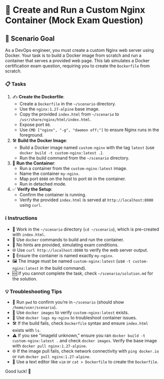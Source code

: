 # 🐳 Create and Run a Custom Nginx Container (Mock Exam Question)

## 🎯 Scenario Goal
As a DevOps engineer, you must create a custom Nginx web server using Docker. Your task is to build a Docker image from scratch and run a container that serves a provided web page. This lab simulates a Docker certification exam question, requiring you to create the `Dockerfile` from scratch.

### 📋 Tasks
1. ✍️ **Create the Dockerfile**:
   - Create a `Dockerfile` in the `~/scenario` directory.
   - Use the `nginx:1.27-alpine` base image.
   - Copy the provided `index.html` from `~/scenario` to `/usr/share/nginx/html/index.html`.
   - Expose port `80`.
   - Use `CMD ["nginx", "-g", "daemon off;"]` to ensure Nginx runs in the foreground.
2. 🛠 **Build the Docker Image**:
   - Build a Docker image named `custom-nginx` with the tag `latest` (use `docker build -t custom-nginx:latest .`).
   - Run the build command from the `~/scenario` directory.
3. 🚀 **Run the Container**:
   - Run a container from the `custom-nginx:latest` image.
   - Name the container `my-nginx`.
   - Map port `8080` on the host to port `80` in the container.
   - Run in detached mode.
4. ✅ **Verify the Setup**:
   - Confirm the container is running.
   - Verify the provided `index.html` is served at `http://localhost:8080` using `curl`.

### ℹ️ Instructions
- 📂 Work in the `~/scenario` directory (`cd ~/scenario`), which is pre-created with `index.html`.
- 🐳 Use `docker` commands to build and run the container.
- 🚫 No hints are provided, simulating exam conditions.
- 🌐 Use `curl http://localhost:8080` to verify the web server output.
- 📛 Ensure the container is named exactly `my-nginx`.
- 🖼 The image must be named `custom-nginx:latest` (use `-t custom-nginx:latest` in the build command).
- 🆘 If you cannot complete the task, check `~/scenario/solution.md` for the solution.

### 💡 Troubleshooting Tips
- 📍 Run `pwd` to confirm you’re in `~/scenario` (should show `/home/user/scenario`).
- 🔎 Use `docker images` to verify `custom-nginx:latest` exists.
- 📜 Use `docker logs my-nginx` to troubleshoot container issues.
- 🛠 If the build fails, check `Dockerfile` syntax and ensure `index.html` exists with `ls`.
- ⚠️ If you see "imageId unknown," ensure you ran `docker build -t custom-nginx:latest .` and check `docker images`. Verify the base image with `docker pull nginx:1.27-alpine`.
- 🌐 If the image pull fails, check network connectivity with `ping docker.io` or run `docker pull nginx:1.27-alpine`.
- 🌟 Use a text editor like `vim` or `cat > Dockerfile` to create the `Dockerfile`.

Good luck! 🚀
